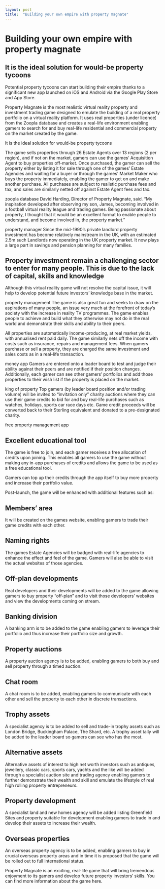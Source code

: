 ```yaml
---
layout: post
title:  "Building your own empire with property magnate"
---
```



# Building your own empire with property magnate

## It is the ideal solution for would-be property tycoons
Potential property tycoons can start building their empire thanks to a significant new app launched on iOS and Android via the Google Play Store and App Store.

Property Magnate is the most realistic virtual reality property and investment trading game designed to emulate the building of a real property portfolio on a virtual reality platform. It uses real properties (under licence) from the Zoopla database and creates a real-life environment enabling gamers to search for and buy real-life residential and commercial property on the market created by the game.

It is the ideal solution for would-be property tycoons

The game sells properties through 26 Estate Agents over 13 regions (2 per region), and if not on the market, gamers can use the games’ Acquisition Agent to buy properties off-market. Once purchased, the gamer can sell the property either by listing it for sale through one of the games’ Estate Agencies and waiting for a buyer or through the games’ Market Maker who buys the property immediately, enabling the gamer to get on and make another purchase. All purchases are subject to realistic purchase fees and tax, and sales are similarly netted off against Estate Agent fees and tax.

zoopla database
David Harding, Director of Property Magnate, said. “My inspiration developed after observing my son, James, becoming involved in a football virtual reality league and trading games. Being passionate about property, I thought that it would be an excellent format to enable people to understand, and become involved in, the property market.”

property manager
Since the mid-1990’s private landlord property investment has become relatively mainstream in the UK, with an estimated 2.5m such Landlords now operating in the UK property market. It now plays a large part in savings and pension planning for many families.

## Property investment remain a challenging sector to enter for many people. This is due to the lack of capital, skills and knowledge
Although this virtual reality game will not resolve the capital issue, it will help to develop potential future investors’ knowledge base in the market.

property management
The game is also great fun and seeks to draw on the aspirations of many people, an issue very much at the forefront of today’s society with the increase in reality TV programmes. The game enables people to achieve and build what they otherwise may not do in the real world and demonstrate their skills and ability to their peers.

All properties are automatically income-producing, at real market yields, with annualised rent paid daily. The game similarly nets off the income with costs such as insurance, repairs and management fees. When gamers purchase or sell a property, they are charged the same investment and sales costs as in a real-life transaction.

money app 
Gamers are entered onto a leader board to test and judge their ability against their peers and are notified if their position changes. Additionally, each gamer can see other gamers’ portfolios and add those properties to their wish list if the property is placed on the market.

king of property
Top gamers (by leader board position and/or trading volume) will be invited to “invitation only” charity auctions where they can use their game credits to bid for and buy real-life purchases such as watches, holidays, sports car race days etc. Game credit proceeds will be converted back to their Sterling equivalent and donated to a pre-designated charity.

free property management app
## Excellent educational tool
The game is free to join, and each gamer receives a free allocation of credits upon joining. This enables all gamers to use the game without making any in-app purchases of credits and allows the game to be used as a free educational tool.

Gamers can top up their credits through the app itself to buy more property and increase their portfolio value.

Post-launch, the game will be enhanced with additional features such as:

## Members’ area 
It will be created on the games website, enabling gamers to trade their game credits with each other.
## Naming rights
The games Estate Agencies will be badged with real-life agencies to enhance the effect and feel of the game. Gamers will also be able to visit the actual websites of those agencies.
## Off-plan developments
Real developers and their developments will be added to the game allowing gamers to buy property “off-plan” and to visit those developers’ websites and view the developments coming on stream.
## Banking division
A banking arm is to be added to the game enabling gamers to leverage their portfolio and thus increase their portfolio size and growth.
## Property auctions
A property auction agency is to be added, enabling gamers to both buy and sell property through a timed auction.
## Chat room
A chat room is to be added, enabling gamers to communicate with each other and sell the property to each other in discrete transactions.
## Trophy assets 
A specialist agency is to be added to sell and trade-in trophy assets such as London Bridge, Buckingham Palace, The Shard, etc. A trophy asset tally will be added to the leader board so gamers can see who has the most.
## Alternative assets
Alternative assets of interest to high net worth investors such as antiques, jewellery, classic cars, sports cars, yachts and the like will be added through a specialist auction site and trading agency enabling gamers to further demonstrate their wealth and skill and emulate the lifestyle of real high rolling property entrepreneurs.
## Property development
A specialist land and new homes agency will be added listing Greenfield Sites and property suitable for development enabling gamers to trade in and develop their assets to increase their wealth.
## Overseas properties
An overseas property agency is to be added, enabling gamers to buy in crucial overseas property areas and in time it is proposed that the game will be rolled out to full international status.

Property Magnate is an exciting, real-life game that will bring tremendous enjoyment to its gamers and develop future property investors’ skills. You can find more information about the game here.
